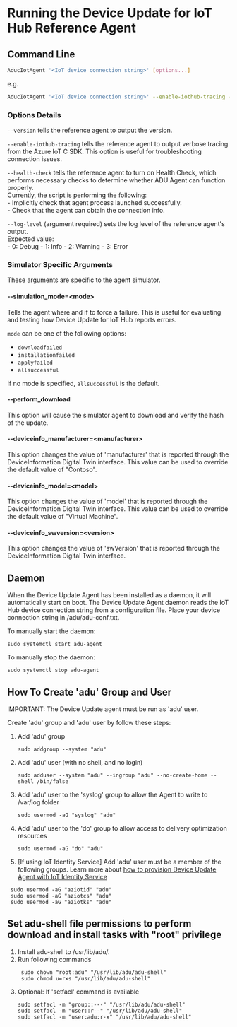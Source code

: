 # Running the Device Update for IoT Hub Reference Agent

## Command Line

```bash
AducIotAgent '<IoT device connection string>' [options...]
```

e.g.

```bash
AducIotAgent '<IoT device connection string>' --enable-iothub-tracing --log-level 1
```

### Options Details

`--version` tells the reference agent to output the version.

`--enable-iothub-tracing` tells the reference agent to output verbose tracing from
the Azure IoT C SDK. This option is useful for troubleshooting connection
issues.

`--health-check` tells the reference agent to turn on Health Check, which performs
necessary checks to determine whether ADU Agent can function properly.  
Currently, the script is performing the following:  
    - Implicitly check that agent process launched successfully.  
    - Check that the agent can obtain the connection info.

`--log-level` (argument required) sets the log level of the reference agent's output.  
Expected value:  
    - 0: Debug
    - 1: Info
    - 2: Warning
    - 3: Error

### Simulator Specific Arguments

These arguments are specific to the agent simulator.

#### --simulation_mode=\<mode>

Tells the agent where and if to force a failure. This is useful for evaluating
and testing how Device Update for IoT Hub reports errors.

`mode` can be one of the following options:

* `downloadfailed`
* `installationfailed`
* `applyfailed`
* `allsuccessful`

If no mode is specified, `allsuccessful` is the default.

#### --perform_download

This option will cause the simulator agent to download and verify the hash of
the update.

#### --deviceinfo_manufacturer=\<manufacturer>

This option changes the value of 'manufacturer' that is reported through the
DeviceInformation Digital Twin interface. This value can be used to override the default value of "Contoso".

#### --deviceinfo_model=\<model>

This option changes the value of 'model' that is reported through the
DeviceInformation Digital Twin interface. This value can be used to override the default value of "Virtual Machine".

#### --deviceinfo_swversion=\<version>

This option changes the value of 'swVersion' that is reported through the
DeviceInformation Digital Twin interface.

## Daemon

When the Device Update Agent has been installed as a daemon, it will automatically start
on boot. The Device Update Agent daemon reads the IoT Hub device connection string from a
configuration file. Place your device connection string in /adu/adu-conf.txt.

To manually start the daemon:

```shell
sudo systemctl start adu-agent
```

To manually stop the daemon:

```shell
sudo systemctl stop adu-agent
```

## How To Create 'adu' Group and User 
IMPORTANT: The Device Update agent must be run as 'adu' user.

Create 'adu' group and 'adu' user by follow these steps:

1. Add 'adu' group
	```shell
    sudo addgroup --system "adu"
    ```

2. Add 'adu' user (with no shell, and no login)
	```shell
    sudo adduser --system "adu" --ingroup "adu" --no-create-home --shell /bin/false
    ```

3. Add 'adu' user to the 'syslog' group to allow the Agent to write to /var/log folder
	```shell
    sudo usermod -aG "syslog" "adu"
    ```

4. Add 'adu' user to the 'do' group to allow access to delivery optimization resources
   ```shell
   sudo usermod -aG "do" "adu" 
   ```
   
 5. [If using IoT Identity Service] Add 'adu' user must be a member of the following groups. Learn more about [how to provision Device Update Agent with IoT Identity Service](https://docs.microsoft.com/azure/iot-hub-device-update/device-update-agent-provisioning#how-to-provision-the-device-update-agent-as-a-module-identity)
   ```shell
    sudo usermod -aG "aziotid" "adu"
    sudo usermod -aG "aziotcs" "adu"
    sudo usermod -aG "aziotks" "adu"
   ```

## Set adu-shell file permissions to perform download and install tasks with "root" privilege

1. Install adu-shell to /usr/lib/adu/.
2. Run following commands
   ```shell
	sudo chown "root:adu" "/usr/lib/adu/adu-shell"
	sudo chmod u=rxs "/usr/lib/adu/adu-shell"
    ```
3. Optional: If 'setfacl' command is available
   ```shell
   sudo setfacl -m "group::---" "/usr/lib/adu/adu-shell"
   sudo setfacl -m "user::r--" "/usr/lib/adu/adu-shell"
   sudo setfacl -m "user:adu:r-x" "/usr/lib/adu/adu-shell" 
    ```
